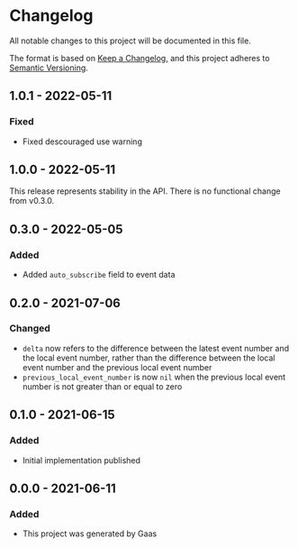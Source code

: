 # Changelog

All notable changes to this project will be documented in this file.

The format is based on [Keep a
Changelog](https://keepachangelog.com/en/1.0.0/), and this project adheres to
[Semantic Versioning](https://semver.org/spec/v2.0.0.html).

## 1.0.1 - 2022-05-11

### Fixed
- Fixed descouraged use warning

## 1.0.0 - 2022-05-11

This release represents stability in the API. There is no functional change
from v0.3.0.

## 0.3.0 - 2022-05-05

### Added

- Added `auto_subscribe` field to event data

## 0.2.0 - 2021-07-06

### Changed

- `delta` now refers to the difference between the latest event number and the
  local event number, rather than the difference between the local event number
  and the previous local event number
- `previous_local_event_number` is now `nil` when the previous local event
  number is not greater than or equal to zero

## 0.1.0 - 2021-06-15

### Added

- Initial implementation published

## 0.0.0 - 2021-06-11

### Added

- This project was generated by Gaas
